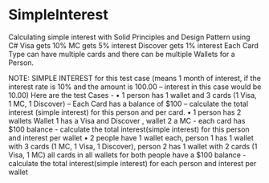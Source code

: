 # SimpleInterest
Calculating simple interest with Solid Principles and Design Pattern using C# 
Visa gets 10% MC gets 5% interest Discover gets 1% interest Each Card Type can have
multiple cards and there can be multiple Wallets for a Person.

NOTE: SIMPLE INTEREST for this test case (means 1 month of interest, if the interest
rate is 10% and the amount is 100.00 – interest in this case would be 10.00) Here are the
test Cases - • 1 person has 1 wallet and 3 cards (1 Visa, 1 MC, 1 Discover) – Each Card
has a balance of $100 – calculate the total interest (simple interest) for this person and
per card. • 1 person has 2 wallets Wallet 1 has a Visa and Discover , wallet 2 a MC - each
card has $100 balance - calculate the total interest(simple interest) for this person and 
interest per wallet • 2 people have 1 wallet each, person 1 has 1 wallet with 3 cards
(1 MC, 1 Visa, 1 Discover), person 2 has 1 wallet with 2 cards (1 Visa, 1 MC) all cards in
all wallets for both people have a $100 balance - calculate the total interest(simple interest) 
for each person and interest per wallet

